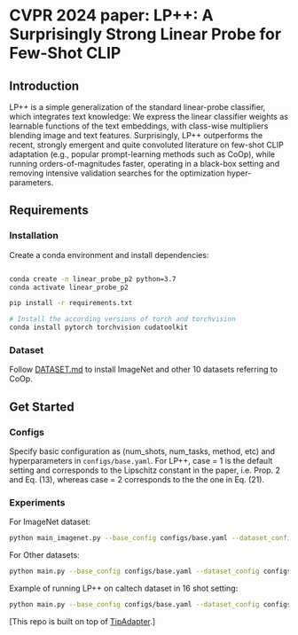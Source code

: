 # CVPR 2024 paper: LP++: A Surprisingly Strong Linear Probe for Few-Shot CLIP

## Introduction

LP++  is a simple generalization of the standard linear-probe classifier, which integrates text knowledge: We express the linear classifier weights as learnable functions of the text embeddings, with class-wise multipliers blending image and text features. Surprisingly, LP++ outperforms the recent, strongly emergent and quite convoluted literature on few-shot CLIP adaptation (e.g., popular prompt-learning methods such as CoOp), while running orders-of-magnitudes faster, operating in a black-box setting and removing intensive validation searches for the optimization hyper-parameters. 

## Requirements


### Installation
Create a conda environment and install dependencies:
```bash

conda create -n linear_probe_p2 python=3.7
conda activate linear_probe_p2

pip install -r requirements.txt

# Install the according versions of torch and torchvision
conda install pytorch torchvision cudatoolkit
```

### Dataset
Follow [DATASET.md](https://github.com/gaopengcuhk/Tip-Adapter/blob/main/DATASET.md) to install ImageNet and other 10 datasets referring to CoOp.

## Get Started
### Configs
Specify basic configuration as (num_shots, num_tasks, method, etc) and hyperparameters in `configs/base.yaml`. 
For LP++, case = 1 is the default setting and corresponds to the Lipschitz constant in the paper, i.e. Prop. 2 and Eq. (13), whereas case = 2 corresponds to the the one in Eq. (21).

### Experiments

For ImageNet dataset:
```bash
python main_imagenet.py --base_config configs/base.yaml --dataset_config configs/imagenet.yaml
```

For Other datasets:

```bash
python main.py --base_config configs/base.yaml --dataset_config configs/{dataset_name}.yaml
```

Example of running LP++ on caltech dataset in 16 shot setting:
```bash
python main.py --base_config configs/base.yaml --dataset_config configs/{dataset_name}.yaml --opt root_path {DATA_PATH} output_dir {OUTPUT_PATH} method LinearProbe_P2 case 1 shots 16 tasks 10
```


[This repo is built on top of [TipAdapter](https://github.com/gaopengcuhk/Tip-Adapter).]

